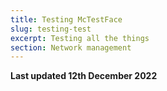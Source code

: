 ```yaml
---
title: Testing McTestFace
slug: testing-test
excerpt: Testing all the things
section: Network management
---
```


**Last updated 12th December 2022**
